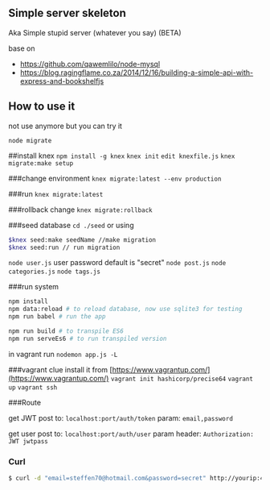 ## Simple server skeleton
Aka Simple stupid server (whatever you say) (BETA)

base on
  - https://github.com/qawemlilo/node-mysql
  - https://blog.ragingflame.co.za/2014/12/16/building-a-simple-api-with-express-and-bookshelfjs

## How to use it

not use anymore but you can try it

``node migrate``

##install knex
```npm install -g knex```
```knex init```
```edit knexfile.js```
```knex migrate:make setup```

###change environment
```knex migrate:latest --env production```

###run
```knex migrate:latest```

###rollback change
```knex migrate:rollback```

###seed database
```cd ./seed```
or using
```sh
$knex seed:make seedName //make migration
$knex seed:run // run migration
```

```node user.js``` user password default is "secret"
```node post.js```
```node categories.js```
```node tags.js```

###run system
```sh
npm install
npm data:reload # to reload database, now use sqlite3 for testing
npm run babel # run the app

npm run build # to transpile ES6
npm run serveEs6 # to run transpiled version

```

in vagrant run
```nodemon app.js -L```

###vagrant clue
install it from [https://www.vagrantup.com/](https://www.vagrantup.com/)
```vagrant init hashicorp/precise64```
```vagrant up```
```vagrant ssh```

###Route

get JWT
post to: ```localhost:port/auth/token```
param: ```email,password```

get user
post to: ```localhost:port/auth/user```
param header: ``` Authorization: JWT jwtpass ```

### Curl
```sh
$ curl -d "email=steffen70@hotmail.com&password=secret" http://yourip:4738
```
